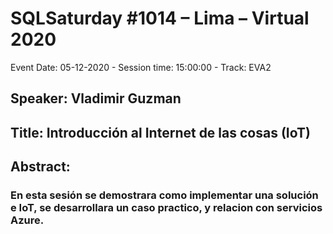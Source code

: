 # SQLSaturday #1014 – Lima – Virtual 2020
Event Date: 05-12-2020 - Session time: 15:00:00 - Track: EVA2
## Speaker: Vladimir Guzman
## Title: Introducción al Internet de las cosas (IoT)
## Abstract:
### En esta sesión se demostrara como implementar una solución e IoT, se desarrollara un caso practico, y relacion con servicios Azure.
